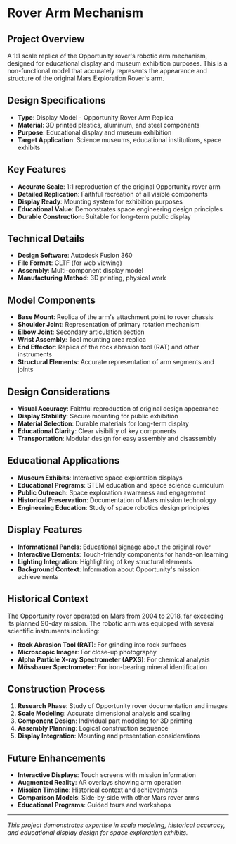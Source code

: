 # Rover Arm Mechanism

## Project Overview
A 1:1 scale replica of the Opportunity rover's robotic arm mechanism, designed for educational display and museum exhibition purposes. This is a non-functional model that accurately represents the appearance and structure of the original Mars Exploration Rover's arm.

## Design Specifications
- **Type**: Display Model - Opportunity Rover Arm Replica
- **Material**: 3D printed plastics, aluminum, and steel components
- **Purpose**: Educational display and museum exhibition
- **Target Application**: Science museums, educational institutions, space exhibits

## Key Features
- **Accurate Scale**: 1:1 reproduction of the original Opportunity rover arm
- **Detailed Replication**: Faithful recreation of all visible components
- **Display Ready**: Mounting system for exhibition purposes
- **Educational Value**: Demonstrates space engineering design principles
- **Durable Construction**: Suitable for long-term public display

## Technical Details
- **Design Software**: Autodesk Fusion 360
- **File Format**: GLTF (for web viewing)
- **Assembly**: Multi-component display model
- **Manufacturing Method**: 3D printing, physical work

## Model Components
- **Base Mount**: Replica of the arm's attachment point to rover chassis
- **Shoulder Joint**: Representation of primary rotation mechanism
- **Elbow Joint**: Secondary articulation section
- **Wrist Assembly**: Tool mounting area replica
- **End Effector**: Replica of the rock abrasion tool (RAT) and other instruments
- **Structural Elements**: Accurate representation of arm segments and joints

## Design Considerations
- **Visual Accuracy**: Faithful reproduction of original design appearance
- **Display Stability**: Secure mounting for public exhibition
- **Material Selection**: Durable materials for long-term display
- **Educational Clarity**: Clear visibility of key components
- **Transportation**: Modular design for easy assembly and disassembly

## Educational Applications
- **Museum Exhibits**: Interactive space exploration displays
- **Educational Programs**: STEM education and space science curriculum
- **Public Outreach**: Space exploration awareness and engagement
- **Historical Preservation**: Documentation of Mars mission technology
- **Engineering Education**: Study of space robotics design principles

## Display Features
- **Informational Panels**: Educational signage about the original rover
- **Interactive Elements**: Touch-friendly components for hands-on learning
- **Lighting Integration**: Highlighting of key structural elements
- **Background Context**: Information about Opportunity's mission achievements

## Historical Context
The Opportunity rover operated on Mars from 2004 to 2018, far exceeding its planned 90-day mission. The robotic arm was equipped with several scientific instruments including:
- **Rock Abrasion Tool (RAT)**: For grinding into rock surfaces
- **Microscopic Imager**: For close-up photography
- **Alpha Particle X-ray Spectrometer (APXS)**: For chemical analysis
- **Mössbauer Spectrometer**: For iron-bearing mineral identification

## Construction Process
1. **Research Phase**: Study of Opportunity rover documentation and images
2. **Scale Modeling**: Accurate dimensional analysis and scaling
3. **Component Design**: Individual part modeling for 3D printing
4. **Assembly Planning**: Logical construction sequence
5. **Display Integration**: Mounting and presentation considerations

## Future Enhancements
- **Interactive Displays**: Touch screens with mission information
- **Augmented Reality**: AR overlays showing arm operation
- **Mission Timeline**: Historical context and achievements
- **Comparison Models**: Side-by-side with other Mars rover arms
- **Educational Programs**: Guided tours and workshops

---
*This project demonstrates expertise in scale modeling, historical accuracy, and educational display design for space exploration exhibits.* 